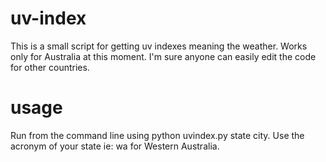 # uv-index
This is a small script for getting uv indexes meaning the weather. Works only for Australia at this moment. I'm sure anyone can easily edit the code for other countries.

# usage
Run from the command line using python uvindex.py state city. Use the acronym of your state ie: wa for Western Australia.
